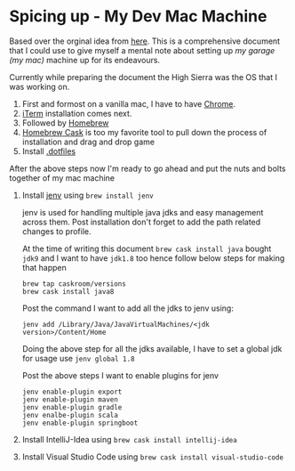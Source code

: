 # Spicing up - My Dev Mac Machine 
Based over the orginal idea from [here](https://github.com/yrameshra0/mac-dev-setup). This is a comprehensive document that I could use to give myself a mental note about setting up _my garage (my mac)_ machine up for its endeavours.

Currently while preparing the document the High Sierra was the OS that I was working on.

1. First and formost on a vanilla mac, I have to have [Chrome](www.google.com/chrome). 
1. [iTerm](https://www.iterm2.com/version3.html) installation comes next.
1. Followed by [Homebrew](https://brew.sh/)
1. [Homebrew Cask](https://caskroom.github.io/) is too my favorite tool to pull down the process of installation and drag and drop game
1. Install [.dotfiles](https://github.com/Hacklor/dotfiles)

After the above steps now I'm ready to go ahead and put the nuts and bolts together of my mac machine

1. Install [jenv](http://www.jenv.be/) using ```brew install jenv```

   jenv is used for handling multiple java jdks and easy management across them. Post installation don't forget to add the path related changes to profile.

   At the time of writing this document `brew cask install java` bought `jdk9` and I want to have `jdk1.8` too hence follow below steps for making that happen

   ```
   brew tap caskroom/versions
   brew cask install java8
   ```

   Post the command I want to add all the jdks to jenv using: 

   `jenv add /Library/Java/JavaVirtualMachines/<jdk version>/Content/Home`

   Doing the above step for all the jdks available, I have to set a global jdk for usage use `jenv global 1.8`

   Post the above steps I want to enable plugins for jenv

   ```
   jenv enable-plugin export
   jenv enable-plugin maven
   jenv enable-plugin gradle
   jenv enalbe-plugin scala
   jenv enable-plugin springboot
   ```
1. Install IntelliJ-Idea using `brew cask install intellij-idea`
1. Install Visual Studio Code using `brew cask install visual-studio-code`



